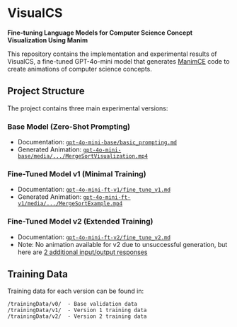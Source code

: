 # VisualCS

**Fine-tuning Language Models for Computer Science Concept Visualization Using Manim**

This repository contains the implementation and experimental results of VisualCS, a fine-tuned GPT-4o-mini model that generates [ManimCE](https://github.com/ManimCommunity/manim) code to create animations of computer science concepts.

## Project Structure

The project contains three main experimental versions:

### Base Model (Zero-Shot Prompting)
- Documentation: [`gpt-4o-mini-base/basic_prompting.md`](https://github.com/razorback4417/visualCS/blob/main/gpt-4o-mini-base/basic_prompting.md)
- Generated Animation: [`gpt-4o-mini-base/media/.../MergeSortVisualization.mp4`](https://github.com/razorback4417/visualCS/blob/main/gpt-4o-mini-base/media/videos/manim_basic_prompting/1080p60/MergeSortVisualization.mp4)

### Fine-Tuned Model v1 (Minimal Training)
- Documentation: [`gpt-4o-mini-ft-v1/fine_tune_v1.md`](https://github.com/razorback4417/visualCS/blob/main/gpt-4o-mini-ft-v1/fine_tune_v1.md)
- Generated Animation: [`gpt-4o-mini-ft-v1/media/.../MergeSortExample.mp4`](https://github.com/razorback4417/visualCS/blob/main/gpt-4o-mini-ft-v1/media/videos/manim_fine_tuning/1080p60/MergeSortExample.mp4)

### Fine-Tuned Model v2 (Extended Training)
- Documentation: [`gpt-4o-mini-ft-v2/fine_tune_v2.md`](https://github.com/razorback4417/visualCS/blob/main/gpt-4o-mini-ft-v2/fine_tune_v2.md)
- Note: No animation available for v2 due to unsuccessful generation, but here are [2 additional input/output responses](https://github.com/razorback4417/visualCS/blob/main/gpt-4o-mini-ft-v2/other_responses.md)

## Training Data

Training data for each version can be found in:
```
/trainingData/v0/  - Base validation data
/trainingData/v1/  - Version 1 training data
/trainingData/v2/  - Version 2 training data
```